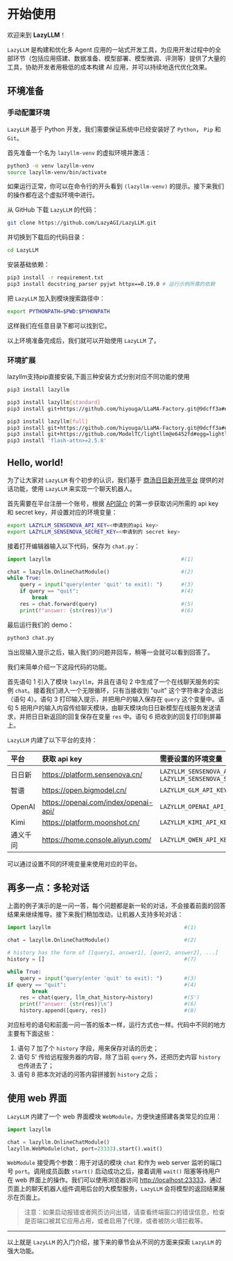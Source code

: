 # 开始使用

欢迎来到 **LazyLLM**！

`LazyLLM` 是构建和优化多 Agent 应用的一站式开发工具，为应用开发过程中的全部环节（包括应用搭建、数据准备、模型部署、模型微调、评测等）提供了大量的工具，协助开发者用极低的成本构建 AI 应用，并可以持续地迭代优化效果。

## 环境准备

### 手动配置环境

`LazyLLM` 基于 Python 开发，我们需要保证系统中已经安装好了 `Python`， `Pip` 和 `Git`。

首先准备一个名为 `lazyllm-venv` 的虚拟环境并激活：

```bash
python3 -m venv lazyllm-venv
source lazyllm-venv/bin/activate
```

如果运行正常，你可以在命令行的开头看到 `(lazyllm-venv)` 的提示。接下来我们的操作都在这个虚拟环境中进行。

从 GitHub 下载 `LazyLLM` 的代码：

```bash
git clone https://github.com/LazyAGI/LazyLLM.git
```

并切换到下载后的代码目录：

```bash
cd LazyLLM
```

安装基础依赖：

```bash
pip3 install -r requirement.txt
pip3 install docstring_parser pyjwt httpx==0.19.0 # 运行示例所需的依赖
```

把 `LazyLLM` 加入到模块搜索路径中：

```bash
export PYTHONPATH=$PWD:$PYHONPATH
```

这样我们在任意目录下都可以找到它。

以上环境准备完成后，我们就可以开始使用 `LazyLLM` 了。

### 环境扩展
lazyllm支持pip直接安装,下面三种安装方式分别对应不同功能的使用

```bash
pip3 install lazyllm
```

```bash
pip3 install lazyllm[standard]
pip3 install git+https://github.com/hiyouga/LLaMA-Factory.git@9dcff3a#egg=llamafactory
```

```bash
pip3 install lazyllm[full]
pip3 install git+https://github.com/hiyouga/LLaMA-Factory.git@9dcff3a#egg=llamafactory
pip3 install git+https://github.com/ModelTC/lightllm@e6452fd#egg=lightllm
pip3 install 'flash-attn>=2.5.8'
```

## Hello, world!

为了让大家对 `LazyLLM` 有个初步的认识，我们基于 [商汤日日新开放平台](https://platform.sensenova.cn/home) 提供的对话功能，使用 `LazyLLM` 来实现一个聊天机器人。

首先需要在平台注册一个账号，根据 [API简介](https://console.sensecore.cn/help/docs/ApiDoc/synopsis) 的第一步获取访问所需的 api key 和 secret key，并设置对应的环境变量：

```bash
export LAZYLLM_SENSENOVA_API_KEY=<申请到的api key>
export LAZYLLM_SENSENOVA_SECRET_KEY=<申请到的 secret key>
```

接着打开编辑器输入以下代码，保存为 `chat.py`：

```python
import lazyllm                                          #(1)

chat = lazyllm.OnlineChatModule()                       #(2)
while True:
    query = input("query(enter 'quit' to exit): ")      #(3)
    if query == "quit":                                 #(4)
        break
    res = chat.forward(query)                           #(5)
    print(f"answer: {str(res)}\n")                      #(6)
```

最后运行我们的 demo：

```bash
python3 chat.py
```

当出现输入提示之后，输入我们的问题并回车，稍等一会就可以看到回答了。

我们来简单介绍一下这段代码的功能。

首先语句 1 引入了模块 `lazyllm`，并且在语句 2 中生成了一个在线聊天服务的实例 `chat`。接着我们进入一个无限循环，只有当接收到 "quit" 这个字符串才会退出（语句 4）。语句 3 打印输入提示，并把用户的输入保存在 `query` 这个变量中。语句 5 把用户的输入内容传给聊天模块，由聊天模块向日日新模型在线服务发送请求，并把日日新返回的回复保存在变量 `res` 中。语句 6 把收到的回复打印到屏幕上。

`LazyLLM` 内建了以下平台的支持：

| 平台     | 获取 api key                         | 需要设置的环境变量                                           |
| :------- | :----------------------------------- | :----------------------------------------------------------- |
| 日日新   | https://platform.sensenova.cn/       | `LAZYLLM_SENSENOVA_API_KEY`,  `LAZYLLM_SENSENOVA_SECRET_KEY` |
| 智谱     | https://open.bigmodel.cn/            | `LAZYLLM_GLM_API_KEY`                                        |
| OpenAI   | https://openai.com/index/openai-api/ | `LAZYLLM_OPENAI_API_KEY`                                     |
| Kimi     | https://platform.moonshot.cn/        | `LAZYLLM_KIMI_API_KEY`                                       |
| 通义千问 | https://home.console.aliyun.com/     | `LAZYLLM_QWEN_API_KEY`                                       |

可以通过设置不同的环境变量来使用对应的平台。

## 再多一点：多轮对话

上面的例子演示的是一问一答，每个问题都是新一轮的对话，不会接着前面的回答结果来继续推导。接下来我们稍加改动，让机器人支持多轮对话：

```python
import lazyllm                                           #(1)

chat = lazyllm.OnlineChatModule()                        #(2)

# history has the form of [[query1, answer1], [quer2, answer2], ...]
history = []                                             #(7)

while True:
    query = input("query(enter 'quit' to exit): ")       #(3)
if query == "quit":                                      #(4)
        break
    res = chat(query, llm_chat_history=history)          #(5')
    print(f"answer: {str(res)}\n")                       #(6)
    history.append([query, res])                         #(8)
```

对应标号的语句和前面一问一答的版本一样，运行方式也一样。代码中不同的地方主要有下面这些：

1. 语句 7 加了个 `history` 字段，用来保存对话的历史；
2. 语句 5' 传给远程服务器的内容，除了当前 `query` 外，还把历史内容 `history` 也传进去了；
3. 语句 8 把本次对话的问答内容拼接到 `history` 之后；

## 使用 web 界面

`LazyLLM` 内建了一个 web 界面模块 `WebModule`，方便快速搭建各类常见的应用：

```python
import lazyllm

chat = lazyllm.OnlineChatModule()
lazyllm.WebModule(chat, port=23333).start().wait()
```

`WebModule` 接受两个参数：用于对话的模块 `chat` 和作为 web server 监听的端口号 `port`。调用成员函数 `start()` 启动成功之后，接着调用 `wait()` 阻塞等待用户在 web 界面上的操作。我们可以使用浏览器访问 [http://localhost:23333](http://localhost:23333)，通过页面上的聊天机器人组件调用后台的大模型服务，`LazyLLM` 会将模型的返回结果展示在页面上。

> 注意：如果启动报错或者网页访问出错，请查看终端窗口的错误信息，检查是否端口被其它应用占用，或者启用了代理，或者被防火墙拦截等。

-----

以上就是 `LazyLLM` 的入门介绍，接下来的章节会从不同的方面来探索 `LazyLLM` 的强大功能。
